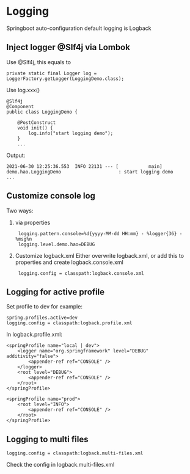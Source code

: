 # Logging
Springboot auto-configuration default logging is Logback

## Inject logger @Slf4j via Lombok
Use @Slf4j, this equals to

    private static final Logger log = LoggerFactory.getLogger(LoggingDemo.class);

Use log.xxx()

    @Slf4j
    @Component
    public class LoggingDemo {
    
        @PostConstruct
        void init() {
            log.info("start logging demo");
        }
        ...
        
Output:
       
    2021-06-30 12:25:36.553  INFO 22131 --- [           main] demo.hao.LoggingDemo                     : start logging demo
    ...
    
## Customize console log
Two ways:
1. via properties

        logging.pattern.console=%d{yyyy-MM-dd HH:mm} - %logger{36} - %msg%n
        logging.level.demo.hao=DEBUG

2. Customize logback.xml
Either overwrite logback.xml, or add this to properties and create logback.console.xml

        logging.config = classpath:logback.console.xml
        
## Logging for active profile
Set profile to dev for example:

    spring.profiles.active=dev
    logging.config = classpath:logback.profile.xml

In logback.profile.xml:

    <springProfile name="local | dev">
        <logger name="org.springframework" level="DEBUG" additivity="false">
            <appender-ref ref="CONSOLE" />
        </logger>
        <root level="DEBUG">
            <appender-ref ref="CONSOLE" />
        </root>
    </springProfile>

    <springProfile name="prod">
        <root level="INFO">
            <appender-ref ref="CONSOLE" />
        </root>
    </springProfile>

## Logging to multi files

    logging.config = classpath:logback.multi-files.xml

Check the config in logback.multi-files.xml